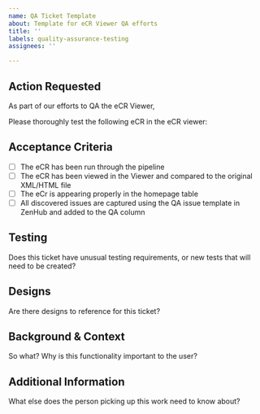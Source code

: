 ```yaml
---
name: QA Ticket Template
about: Template for eCR Viewer QA efforts
title: ''
labels: quality-assurance-testing
assignees: ''

---
```


## Action Requested
As part of our efforts to QA the eCR Viewer, 

Please thoroughly test the following eCR in the eCR viewer:

## Acceptance Criteria
-[ ] The eCR has been run through the pipeline
-[ ] The eCR has been viewed in the Viewer and compared to the original XML/HTML file
-[ ] The eCr is appearing properly in the homepage table
-[ ] All discovered issues are captured using the QA issue template in ZenHub and added to the QA column

## Testing
Does this ticket have unusual testing requirements, or new tests that will need to be created?

## Designs
Are there designs to reference for this ticket?

## Background & Context
So what? Why is this functionality important to the user?

## Additional Information
What else does the person picking up this work need to know about?
